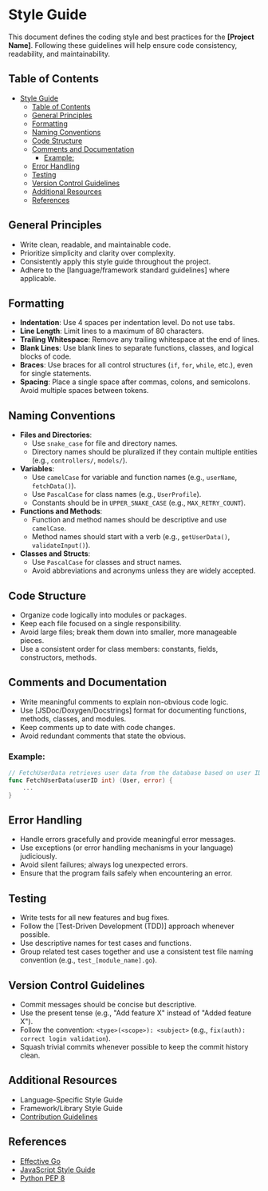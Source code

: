 # Style Guide

This document defines the coding style and best practices for the **[Project Name]**. Following these guidelines will help ensure code consistency, readability, and maintainability.

## Table of Contents

- [Style Guide](#style-guide)
  - [Table of Contents](#table-of-contents)
  - [General Principles](#general-principles)
  - [Formatting](#formatting)
  - [Naming Conventions](#naming-conventions)
  - [Code Structure](#code-structure)
  - [Comments and Documentation](#comments-and-documentation)
    - [Example:](#example)
  - [Error Handling](#error-handling)
  - [Testing](#testing)
  - [Version Control Guidelines](#version-control-guidelines)
  - [Additional Resources](#additional-resources)
  - [References](#references)

## General Principles

- Write clean, readable, and maintainable code.
- Prioritize simplicity and clarity over complexity.
- Consistently apply this style guide throughout the project.
- Adhere to the [language/framework standard guidelines] where applicable.

## Formatting

- **Indentation**: Use 4 spaces per indentation level. Do not use tabs.
- **Line Length**: Limit lines to a maximum of 80 characters.
- **Trailing Whitespace**: Remove any trailing whitespace at the end of lines.
- **Blank Lines**: Use blank lines to separate functions, classes, and logical blocks of code.
- **Braces**: Use braces for all control structures (`if`, `for`, `while`, etc.), even for single statements.
- **Spacing**: Place a single space after commas, colons, and semicolons. Avoid multiple spaces between tokens.

## Naming Conventions

- **Files and Directories**:
  - Use `snake_case` for file and directory names.
  - Directory names should be pluralized if they contain multiple entities (e.g., `controllers/`, `models/`).
- **Variables**:
  - Use `camelCase` for variable and function names (e.g., `userName`, `fetchData()`).
  - Use `PascalCase` for class names (e.g., `UserProfile`).
  - Constants should be in `UPPER_SNAKE_CASE` (e.g., `MAX_RETRY_COUNT`).
- **Functions and Methods**:
  - Function and method names should be descriptive and use `camelCase`.
  - Method names should start with a verb (e.g., `getUserData()`, `validateInput()`).
- **Classes and Structs**:
  - Use `PascalCase` for classes and struct names.
  - Avoid abbreviations and acronyms unless they are widely accepted.

## Code Structure

- Organize code logically into modules or packages.
- Keep each file focused on a single responsibility.
- Avoid large files; break them down into smaller, more manageable pieces.
- Use a consistent order for class members: constants, fields, constructors, methods.

## Comments and Documentation

- Write meaningful comments to explain non-obvious code logic.
- Use [JSDoc/Doxygen/Docstrings] format for documenting functions, methods, classes, and modules.
- Keep comments up to date with code changes.
- Avoid redundant comments that state the obvious.

### Example:

```go
// FetchUserData retrieves user data from the database based on user ID.
func FetchUserData(userID int) (User, error) {
    ...
}
```

## Error Handling

- Handle errors gracefully and provide meaningful error messages.
- Use exceptions (or error handling mechanisms in your language) judiciously.
- Avoid silent failures; always log unexpected errors.
- Ensure that the program fails safely when encountering an error.

## Testing

- Write tests for all new features and bug fixes.
- Follow the [Test-Driven Development (TDD)] approach whenever possible.
- Use descriptive names for test cases and functions.
- Group related test cases together and use a consistent test file naming convention (e.g., `test_[module_name].go`).

## Version Control Guidelines

- Commit messages should be concise but descriptive.
- Use the present tense (e.g., "Add feature X" instead of "Added feature X").
- Follow the convention: `<type>(<scope>): <subject>` (e.g., `fix(auth): correct login validation`).
- Squash trivial commits whenever possible to keep the commit history clean.

## Additional Resources

- Language-Specific Style Guide
- Framework/Library Style Guide
- [Contribution Guidelines](../CONTRIBUTING.md)

## References
- [Effective Go](https://golang.org/doc/effective_go)
- [JavaScript Style Guide](#!)
- [Python PEP 8](https://golang.org/doc/effective_go)
